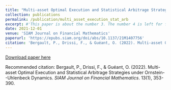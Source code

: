 ```yaml
---
title: "Multi-asset Optimal Execution and Statistical Arbitrage Strategies under Ornstein-Uhlenbeck Dynamics"
collection: publications
permalink: /publication/multi_asset_execution_stat_arb
excerpt: #'This paper is about the number 3. The number 4 is left for future work.'
date: 2021-12-01
venue: 'SIAM Journal on Financial Mathematics'
paperurl: 'https://epubs.siam.org/doi/abs/10.1137/21M1407756'
citation: 'Bergault, P., Drissi, F., & Guéant, O. (2022). Multi-asset Optimal Execution and Statistical Arbitrage Strategies under Ornstein--Uhlenbeck Dynamics. <i>SIAM Journal on Financial Mathematics</i>. 13(1), 353-390.'
---
```


[Download paper here](https://arxiv.org/pdf/2103.13773.pdf)

Recommended citation: Bergault, P., Drissi, F., & Guéant, O. (2022). Multi-asset Optimal Execution and Statistical Arbitrage Strategies under Ornstein--Uhlenbeck Dynamics. <i>SIAM Journal on Financial Mathematics</i>. 13(1), 353-390.